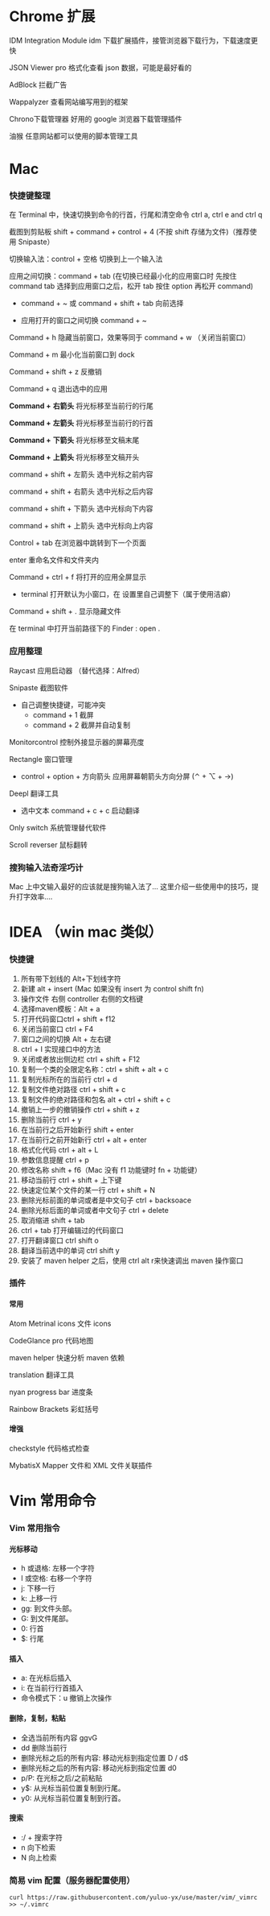 # Chrome 扩展

IDM Integration Module idm 下载扩展插件，接管浏览器下载行为，下载速度更快

JSON Viewer pro 格式化查看 json 数据，可能是最好看的

AdBlock 拦截广告

Wappalyzer 查看网站编写用到的框架

Chrono下载管理器 好用的 google 浏览器下载管理插件

油猴 任意网站都可以使用的脚本管理工具

# Mac 

### 快捷键整理

在 Terminal 中，快速切换到命令的行首，行尾和清空命令 ctrl a, ctrl e and ctrl q

截图到剪贴板 shift + command + control + 4 (不按 shift 存储为文件)（推荐使用 Snipaste）

切换输入法：control + 空格 切换到上一个输入法

应用之间切换：command + tab (在切换已经最小化的应用窗口时 先按住 command tab 选择到应用窗口之后，松开 tab 按住 option 再松开 command)

- command + ~ 或 command + shift + tab 向前选择

- 应用打开的窗口之间切换 command + ~ 

Command + h 隐藏当前窗口，效果等同于 command + w （关闭当前窗口）

Command + m 最小化当前窗口到 dock

Command + shift + z 反撤销

Command + q 退出选中的应用 

**Command +** **右箭头** 将光标移至当前行的行尾

**Command +** **左箭头** 将光标移至当前行的行首

**Command +** **下箭头** 将光标移至文稿末尾

**Command +** **上箭头** 将光标移至文稿开头

command + shift + 左箭头  选中光标之前内容

command + shift + 右箭头  选中光标之后内容

command + shift + 下箭头  选中光标向下内容

command + shift + 上箭头  选中光标向上内容

Control + tab 在浏览器中跳转到下一个页面

enter 重命名文件和文件夹内

Command + ctrl + f  将打开的应用全屏显示

- terminal 打开默认为小窗口，在 设置里自己调整下（属于使用洁癖）

Command + shift + . 显示隐藏文件

在 terminal 中打开当前路径下的 Finder :  open . 

### 应用整理

Raycast 应用启动器 （替代选择：Alfred）

Snipaste 截图软件

- 自己调整快捷键，可能冲突 
  -  command + 1 截屏
  -  command + 2 截屏并自动复制

Monitorcontrol 控制外接显示器的屏幕亮度

Rectangle 窗口管理

- control + option + 方向箭头 应用屏幕朝箭头方向分屏 (⌃ + ⌥ + →)

Deepl 翻译工具

- 选中文本 command + c + c 启动翻译

Only switch 系统管理替代软件

Scroll reverser 鼠标翻转

### 搜狗输入法奇淫巧计

Mac 上中文输入最好的应该就是搜狗输入法了... 这里介绍一些使用中的技巧，提升打字效率....

# IDEA （win mac 类似）

### 快捷键

1. 所有带下划线的 Alt+下划线字符
2. 新建 alt + insert (Mac 如果没有 insert 为 control shift fn)
3. 操作文件  右侧 controller 右侧的文档键
4. 选择maven模板：Alt + a
5. 打开代码窗口ctrl + shift + f12
6. 关闭当前窗口 ctrl + F4
7. 窗口之间的切换 Alt + 左右键
8. ctrl + I 实现接口中的方法
9. 关闭或者放出侧边栏  ctrl + shift + F12
10. 复制一个类的全限定名称：ctrl + shift + alt + c
11. 复制光标所在的当前行 ctrl + d
12. 复制文件绝对路径 ctrl + shift + c
13. 复制文件的绝对路径和包名 alt + ctrl + shift + c
14. 撤销上一步的撤销操作  ctrl + shift + z
15. 删除当前行  ctrl + y
16. 在当前行之后开始新行 shift + enter
17. 在当前行之前开始新行 ctrl + alt + enter
18. 格式化代码  ctrl + alt + L
19. 参数信息提醒 ctrl + p
20. 修改名称 shift + f6（Mac 没有 f1 功能键时 fn + 功能键）
21. 移动当前行 ctrl + shift + 上下键
22. 快速定位某个文件的某一行  ctrl + shift + N
23. 删除光标前面的单词或者是中文句子 ctrl + backsoace
24. 删除光标后面的单词或者中文句子 ctrl + delete
25. 取消缩进 shift + tab
26. ctrl + tab 打开编辑过的代码窗口
27. 打开翻译窗口 ctrl shift o
28. 翻译当前选中的单词 ctrl shift y
29. 安装了 maven helper 之后，使用 ctrl alt r来快速调出 maven 操作窗口

### 插件

#### 常用

Atom Metrinal icons 文件 icons

CodeGlance pro 代码地图

maven helper 快速分析 maven 依赖

translation 翻译工具

nyan progress bar 进度条

Rainbow Brackets 彩虹括号

#### 增强

checkstyle  代码格式检查

MybatisX Mapper 文件和 XML 文件关联插件

# Vim 常用命令

### Vim 常用指令

#### 光标移动

- h 或退格: 左移一个字符
- l 或空格: 右移一个字符
- j: 下移一行
- k: 上移一行
- gg: 到文件头部。
- G: 到文件尾部。
- 0: 行首
- $: 行尾

#### 插入

- a: 在光标后插入
- i: 在当前行行首插入
- 命令模式下：u 撤销上次操作

#### 删除，复制，粘贴

- 全选当前所有内容 ggvG
- dd 删除当前行
- 删除光标之后的所有内容: 移动光标到指定位置 D / d$
- 删除光标之后的所有内容: 移动光标到指定位置 d0
- p/P: 在光标之后/之前粘贴
- y$: 从光标当前位置复制到行尾。
- y0: 从光标当前位置复制到行首。

#### 搜索

- :/ + 搜索字符
- n 向下检索
- N 向上检索

### 简易 vim 配置（服务器配置使用）

```vim
curl https://raw.githubusercontent.com/yuluo-yx/use/master/vim/_vimrc >> ~/.vimrc
```





 
